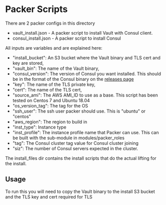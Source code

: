 # Packer Scripts

There are 2 packer configs in this directory
* vault_install.json - A packer script to install Vault with Consul client.
* consul_install.json - A packer script to install Consul

All inputs are variables and are explained here:
* "install_bucket": An S3 bucket where the Vault binary and TLS cert and key are stored,
* "vault_bin": The name of the Vault binary,
* "consul_version": The version of Consul you want installed. This should be in the format of the Consul binary on the [releases page](https://releases.hashicorp.com/consul/)
* "key": The name of the TLS private key,
* "cert": The name of the TLS cert,
* "source_ami": The AWS AMI_ID to use as a base. This script has been tested on Centos 7 and Ubuntu 18.04
* "os_version_tag": The tag for the OS
* "ssh_user": The ssh user packer should use. This is "ubuntu" or "centos"
* "aws_region": The region to build in
* "inst_type": Instance type
* "inst_profile": The instance profile name that Packer can use. This can be built with the sub-module in modules/packer_roles
* "tag": The Consul cluster tag value for Consul cluster joining
* "siz": The number of Consul servers expected in the cluster.

The install_files dir contains the install scripts that do the actual lifting for the install.

## Usage
To run this you will need to copy the Vault binary to the install S3 bucket and the TLS key and cert required for TLS
